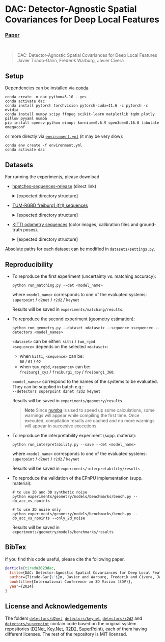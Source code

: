 # DAC: Detector-Agnostic Spatial Covariances for Deep Local Features
### [Paper](https://arxiv.org/pdf/2305.12250.pdf)
<br>

> DAC: Detector-Agnostic Spatial Covariances for Deep Local Features <br>
> Javier Tirado-Garín, Frederik Warburg, Javier Civera

## Setup

Dependencies can be installed via [conda](https://docs.conda.io/en/latest/)

```shell
conda create -n dac python=3.10 --yes
conda activate dac
conda install pytorch torchvision pytorch-cuda=11.6 -c pytorch -c nvidia
conda install numpy scipy ffmpeg scikit-learn matplotlib tqdm plotly pillow pyyaml numba
pip install opencv-python einops kornia==0.6.9 open3d==0.16.0 tabulate omegaconf
```

or more directly via [`environment.yml`](environment.yml) (it may be very slow):

```shell
conda env create -f environment.yml
conda activate dac
```

## Datasets
For running the experiments, please download
- [hpatches-sequences-release](http://icvl.ee.ic.ac.uk/vbalnt/hpatches/hpatches-sequences-release.tar.gz) (direct link)

    <details>
    <summary> [expected directory structure] </summary>

    ```shell
        HPATCHES
        └── hpatches-sequences-release
            ├── i_ajuntament
            ├── i_autannes
            .
            .
            .
    ```

    </details>

- [TUM-RGBD freiburg1 (fr1) sequences](https://cvg.cit.tum.de/data/datasets/rgbd-dataset/download)

    <details>
    <summary>[expected directory structure]</summary>

    ```shell
    TUM_RGBD
    ├── freiburg1_<name> # e.g. freiburg1_360
    │   ├── rgb
    │   ├── groundtruth.txt
    │   └── rgb.txt
    ├── ...
    .
    .
    .
    ```
    </details>

- [KITTI odometry sequences](https://www.cvlibs.net/datasets/kitti/eval_odometry.php) (color images, calibration files and  ground-truth poses).

    <details>
    <summary> [expected directory structure] </summary>

    ```shell
    KITTI
    └── odometry
        └── dataset
            ├── poses
            │   ├── 00.txt
            │   ├── 01.txt
            .   .
            .   .
            .   .
            └── sequences
                ├── 00
                │   ├── image_2
                │   ├── calib.txt
                │   └── times.txt
                .
                .
                .
    ```

    </details>

Absolute paths for each dataset can be modified in [`datasets/settings.py`](datasets/settings.py).

## Reproducibility

- To reproduce the first experiment (uncertainty vs. matching accuracy):
    ```shell
    python run_matching.py --det <model_name>
    ````
    where `<model_name>` corresponds to one of the evaluated systems:<br/> `superpoint` / `d2net` / `r2d2` / `keynet`

    Results will be saved in `experiments/matching/results`.

- To reproduce the second experiment (geometry estimation):
    ```shell
    python run_geometry.py --dataset <dataset> --sequence <sequence> --detectors <model_names>
    ```
    `<dataset>` can be either: `kitti` / `tum_rgbd` <br/>
    `<sequence>` depends on the selected `<dataset>`:

    - when `kitti`, `<sequence>` can be: <br/> `00` / `01` / `02`
    - when `tum_rgbd`, `<sequence>` can be: <br/> `freiburg1_xyz` /  `freiburg1_rpy` / `freiburg1_360`.

    `<model_names>` correspond to the names of the systems to be evaluated. They can be supplied in batch e.g.: <br/>
    `--detectors superpoint d2net r2d2 keynet`

    Results will be saved in `experiments/geometry/results`.

    > **Note**
    > Since [numba](https://numba.readthedocs.io/en/stable/) is used to speed up some calculations, some warnings will appear while compiling the first time. Once executed, compilation results are cached and no more warnings will appear in succesive executions.

- To reproduce the interpretability experiment (supp. material):
    ```shell
    python run_interpretability.py --save --det <model_name>
    ```
    where `<model_name>` corresponds to one of the evaluated systems:<br/> `superpoint` / `d2net` / `r2d2` / `keynet`

    Results will be saved in `experiments/interpretability/results`

- To reproduce the validation of the EPnPU implementation (supp. material):

    ```shell
    # to use 2D and 3D synthetic noise
    python experiments/geometry/models/benchmarks/bench.py --do_acc_vs_npoints

    # to use 2D noise only
    python experiments/geometry/models/benchmarks/bench.py --do_acc_vs_npoints --only_2d_noise
    ```

    Results will be saved in `experiments/geometry/models/benchmarks/results`


## BibTex
If you find this code useful, please cite the following paper.
```bibtex
@article{tirado2023dac,
  title={DAC: Detector-Agnostic Spatial Covariances for Deep Local Features},
  author={Tirado-Gar{\'i}n, Javier and Warburg, Frederik and Civera, Javier},
  booktitle={International Conference on 3D Vision (3DV)},
  year={2024}
}
```


## License and Acknowledgements
The folders [`detectors/d2net`](detectors/d2net), [`detectors/keynet`](detectors/keynet), [`detectors/r2d2`](detectors/r2d2) and [`detectors/superpoint`](detectors/superpoint) contain code based on the original  system repositories ([D2Net](https://github.com/mihaidusmanu/d2-net), [Key.Net](https://github.com/axelBarroso/Key.Net-Pytorch), [R2D2](https://github.com/naver/r2d2), [SuperPoint](https://github.com/magicleap/SuperPointPretrainedNetwork)), each of them having different licenses. The rest of the repository is MIT licensed.